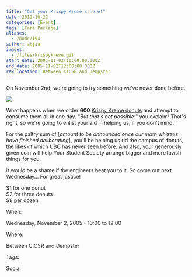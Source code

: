 ```yaml
---
title: "Get your Krispy Kreme's here!"
date: 2012-10-22
categories: [Event]
tags: [Care Package]
aliases:
  - /node/194
author: atjia
images:
  - /files/krispykreme.gif
start_date: 2005-11-02T10:00:00.000Z
end_date: 2005-11-02T12:00:00.000Z
raw_location: Between CICSR and Dempster
---
```


On November 2nd, we're going to try something we've never done before.

![](/files/krispykreme.gif)

What happens when we order **600** [Krispy Kreme donuts](http://www.krispykreme.com/) and attempt to consume them all in one day. "_But that's not possible!_" you exclaim! That's right, so we're going to enlist your aid in helping us, if you don't mind.

For the paltry sum of \[_amount to be announced once our math whizzes have finished deliberating_\], you'll be helping us rid the campus of donuts, the likes of which UBC has never seen before. And also, your generously given coin will help Your Student Society arrange bigger and more lavish things for you.

It would be a shame if the engineers beat you to it. So come out next Wednesday... For great justice!

$1 for one donut \
$2 for three donuts \
$8 per dozen

When: 

Wednesday, November 2, 2005 - 10:00 to 12:00

Where: 

Between CICSR and Dempster

Tags: 

[Social](/social)
